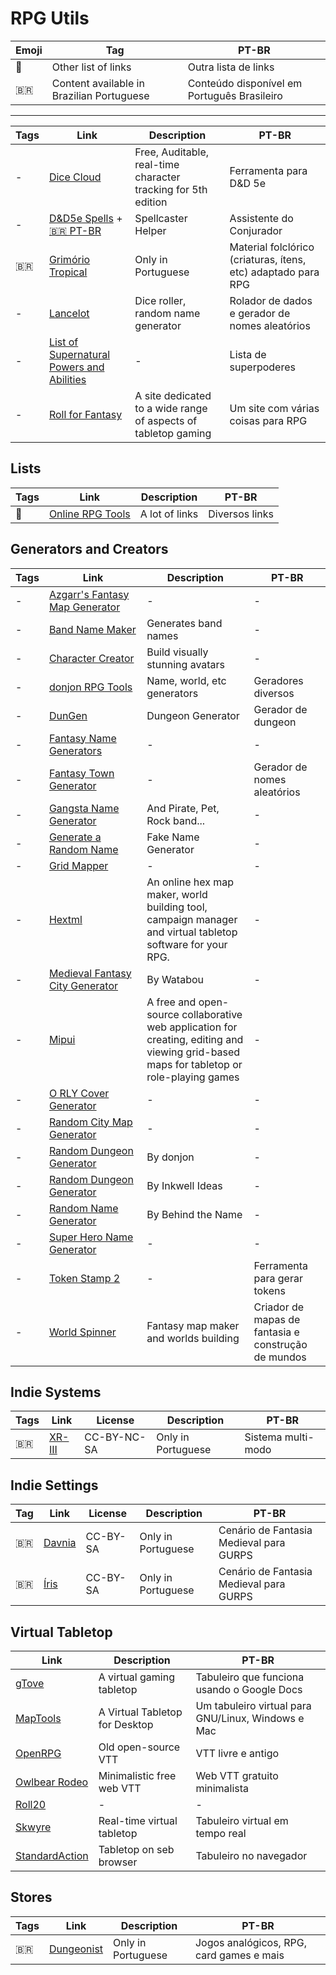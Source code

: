 # RPG Utils

| Emoji | Tag                                       | PT-BR                                       |
| ----- | ----------------------------------------- | ------------------------------------------- |
| 📑    | Other list of links                       | Outra lista de links                        |
| 🇧🇷  | Content available in Brazilian Portuguese | Conteúdo disponível em Português Brasileiro |

---

| Tags | Link                                                                                                                        | Description                                                    | PT-BR                                                         |
| ---- | --------------------------------------------------------------------------------------------------------------------------- | -------------------------------------------------------------- | ------------------------------------------------------------- |
| -    | [Dice Cloud](https://dicecloud.com)                                                                                         | Free, Auditable, real-time character tracking for 5th edition  | Ferramenta para D&D 5e                                        |
| -    | [D&D5e Spells](https://dnd5spells.rpgist.net/en/spells) +[🇧🇷 PT-BR](https://dnd5spells.rpgist.net/pt-BR/spells)           | Spellcaster Helper                                             | Assistente do Conjurador                                      |
| 🇧🇷 | [Grimório Tropical](https://www.grimoriotropical.com.br)                                                                    | Only in Portuguese                                             | Material folclórico (criaturas, ítens, etc) adaptado para RPG |
| -    | [Lancelot](http://apps.cordeis.com/lancelot/index.html)                                                                     | Dice roller, random name generator                             | Rolador de dados e gerador de nomes aleatórios                |
| -    | [List of Supernatural Powers and Abilities](https://powerlisting.fandom.com/wiki/List_of_Supernatural_Powers_and_Abilities) | -                                                              | Lista de superpoderes                                         |
| -    | [Roll for Fantasy](https://rollforfantasy.com)                                                                              | A site dedicated to a wide range of aspects of tabletop gaming | Um site com várias coisas para RPG                            |

## Lists

| Tags | Link                                                                     | Description    | PT-BR          |
| ---- | ------------------------------------------------------------------------ | -------------- | -------------- |
| 📑   | [Online RPG Tools](https://rpgmusings.com/online-rpg-tools-master-list/) | A lot of links | Diversos links |

## Generators and Creators

| Tags | Link                                                                                        | Description                                                                                                                               | PT-BR                                               |
| ---- | ------------------------------------------------------------------------------------------- | ----------------------------------------------------------------------------------------------------------------------------------------- | --------------------------------------------------- |
| -    | [Azgarr's Fantasy Map Generator](https://azgaar.github.io/Fantasy-Map-Generator/)           | -                                                                                                                                         | -                                                   |
| -    | [Band Name Maker](https://www.bandnamemaker.com)                                            | Generates band names                                                                                                                      | -                                                   |
| -    | [Character Creator](https://charactercreator.org)                                           | Build visually stunning avatars                                                                                                           | -                                                   |
| -    | [donjon RPG Tools](https://donjon.bin.sh)                                                   | Name, world, etc generators                                                                                                               | Geradores diversos                                  |
| -    | [DunGen](https://dungen.app/dungen/)                                                        | Dungeon Generator                                                                                                                         | Gerador de dungeon                                  |
| -    | [Fantasy Name Generators](https://www.fantasynamegenerators.com/)                           | -                                                                                                                                         | -                                                   |
| -    | [Fantasy Town Generator](https://donjon.bin.sh/fantasy/town/)                               | -                                                                                                                                         | Gerador de nomes aleatórios                         |
| -    | [Gangsta Name Generator](http://gangstaname.com)                                            | And Pirate, Pet, Rock band...                                                                                                             | -                                                   |
| -    | [Generate a Random Name](https://www.fakenamegenerator.com/gen-random-us-us.php)            | Fake Name Generator                                                                                                                       | -                                                   |
| -    | [Grid Mapper](https://campaignwiki.org/gridmapper.svg)                                      | -                                                                                                                                         | -                                                   |
| -    | [Hextml](http://hextml.playest.net)                                                         | An online hex map maker, world building tool, campaign manager and virtual tabletop software for your RPG.                                | -                                                   |
| -    | [Medieval Fantasy City Generator](https://watabou.itch.io/medieval-fantasy-city-generator)  | By Watabou                                                                                                                                | -                                                   |
| -    | [Mipui](https://www.mipui.net/app/index.html)                                               | A free and open-source collaborative web application for creating, editing and viewing grid-based maps for tabletop or role-playing games | -                                                   |
| -    | [O RLY Cover Generator](https://dev.to/rly)                                                 | -                                                                                                                                         | -                                                   |
| -    | [Random City Map Generator](https://inkwellideas.com/free-tools/random-city-map-generator/) | -                                                                                                                                         | -                                                   |
| -    | [Random Dungeon Generator](https://donjon.bin.sh/fantasy/dungeon/)                          | By donjon                                                                                                                                 | -                                                   |
| -    | [Random Dungeon Generator](https://www.inkwellideas.com/roleplaying_tools/random_dungeon/)  | By Inkwell Ideas                                                                                                                          | -                                                   |
| -    | [Random Name Generator](https://www.behindthename.com/random/)                              | By Behind the Name                                                                                                                        | -                                                   |
| -    | [Super Hero Name Generator](https://www.namegeneratorfun.com/superhero)                     | -                                                                                                                                         | -                                                   |
| -    | [Token Stamp 2](https://rolladvantage.com/tokenstamp/)                                      | -                                                                                                                                         | Ferramenta para gerar tokens                        |
| -    | [World Spinner](https://ui2.worldspinner.com)                                               | Fantasy map maker and worlds building                                                                                                     | Criador de mapas de fantasia e construção de mundos |

## Indie Systems

| Tags | Link                                        | License     | Description        | PT-BR              |
| ---- | ------------------------------------------- | ----------- | ------------------ | ------------------ |
| 🇧🇷 | [XR-III](http://wiki.cordeis.com/xr3/start) | CC-BY-NC-SA | Only in Portuguese | Sistema multi-modo |

## Indie Settings

| Tag  | Link                                          | License  | Description        | PT-BR                                   |
| ---- | --------------------------------------------- | -------- | ------------------ | --------------------------------------- |
| 🇧🇷 | [Davnia](https://rpg.fandom.com/wiki/Davnia)  | CC-BY-SA | Only in Portuguese | Cenário de Fantasia Medieval para GURPS |
| 🇧🇷 | [Íris](https://rpg.fandom.com/wiki/%C3%8Dris) | CC-BY-SA | Only in Portuguese | Cenário de Fantasia Medieval para GURPS |

## Virtual Tabletop

| Link                                                  | Description                    | PT-BR                                              |
| ----------------------------------------------------- | ------------------------------ | -------------------------------------------------- |
| [gTove](https://github.com/RobRendell/gTove)          | A virtual gaming tabletop      | Tabuleiro que funciona usando o Google Docs        |
| [MapTools](https://www.rptools.net/toolbox/maptool/)  | A Virtual Tabletop for Desktop | Um tabuleiro virtual para GNU/Linux, Windows e Mac |
| [OpenRPG](http://www.rpgobjects.com/index.php?c=orpg) | Old open-source VTT            | VTT livre e antigo                                 |
| [Owlbear Rodeo](https://www.owlbear.rodeo)            | Minimalistic free web VTT      | Web VTT gratuito minimalista                       |
| [Roll20](https://roll20.net)                          | -                              | -                                                  |
| [Skwyre](https://www.nbos.com/products/skwyre)        | Real-time virtual tabletop     | Tabuleiro virtual em tempo real                    |
| [StandardAction](https://standardaction.net)          | Tabletop on seb browser        | Tabuleiro no navegador                             |

## Stores

| Tags | Link                                 | Description        | PT-BR                                    |
| ---- | ------------------------------------ | ------------------ | ---------------------------------------- |
| 🇧🇷 | [Dungeonist](https://dungeonist.com) | Only in Portuguese | Jogos analógicos, RPG, card games e mais |

